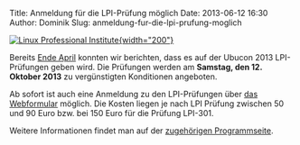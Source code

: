 Title: Anmeldung für die LPI-Prüfung möglich
Date: 2013-06-12 16:30
Author: Dominik
Slug: anmeldung-fur-die-lpi-prufung-moglich

[![Linux Professional Institute]({filename}/files/LPI_logo_1_kl.jpg){width="200"}](http://www.lpice.eu/de/home.html)

Bereits [Ende
April](http://ubucon.de/2013/lpi-pruefungen-auf-der-ubucon-2013) konnten
wir berichten, dass es auf der Ubucon 2013 LPI-Prüfungen geben wird. Die
Prüfungen werden am **Samstag, den 12. Oktober 2013** zu vergünstigten
Konditionen angeboten.


Ab sofort ist auch eine Anmeldung zu den LPI-Prüfungen über [das
Webformular](https://lpievent.lpice.eu/) möglich. Die Kosten liegen je
nach LPI Prüfung zwischen 50 und 90 Euro bzw. bei 150 Euro für die
Prüfung LPI-301.


Weitere Informationen findet man auf der [zugehörigen
Programmseite](/2013/programm-lpi).
